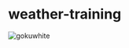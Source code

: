 # weather-training
![gokuwhite](https://user-images.githubusercontent.com/68849317/177207614-585a29cc-1d6c-431b-8b59-36666da16685.jpeg)
